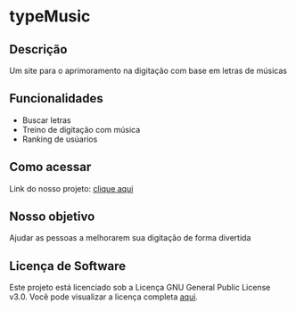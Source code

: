 # typeMusic

## Descrição
Um site para o aprimoramento na digitação com base em letras de músicas 

## Funcionalidades
- Buscar letras
- Treino de digitação com música
- Ranking de usúarios

## Como acessar
Link do nosso projeto: [clique aqui](typemusic.hubsapiens.com.br)

## Nosso objetivo
Ajudar as pessoas a melhorarem sua digitação de forma divertida

## Licença de Software
Este projeto está licenciado sob a Licença GNU General Public License v3.0. Você pode visualizar a licença completa [aqui](https://www.gnu.org/licenses/gpl-3.0.html).
